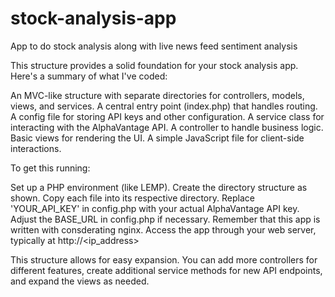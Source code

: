 # stock-analysis-app
App to do stock analysis along with live news feed sentiment analysis

This structure provides a solid foundation for your stock analysis app. Here's a summary of what I've coded:

An MVC-like structure with separate directories for controllers, models, views, and services.
A central entry point (index.php) that handles routing.
A config file for storing API keys and other configuration.
A service class for interacting with the AlphaVantage API.
A controller to handle business logic.
Basic views for rendering the UI.
A simple JavaScript file for client-side interactions.

To get this running:

Set up a PHP environment (like LEMP).
Create the directory structure as shown.
Copy each file into its respective directory.
Replace 'YOUR_API_KEY' in config.php with your actual AlphaVantage API key.
Adjust the BASE_URL in config.php if necessary. Remember that this app is written with consderating nginx.
Access the app through your web server, typically at http://<ip_address>

This structure allows for easy expansion. You can add more controllers for different features, create additional service methods for new API endpoints, and expand the views as needed.